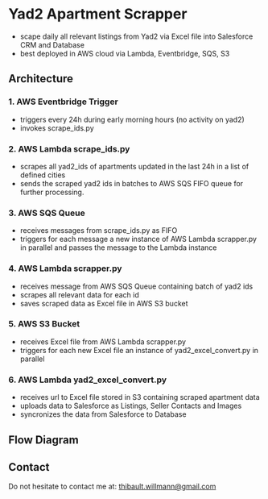 # Yad2 Apartment Scrapper
- scape daily all relevant listings from Yad2 via Excel file into Salesforce CRM and Database
- best deployed in AWS cloud via Lambda, Eventbridge, SQS, S3
## Architecture
### 1. AWS Eventbridge Trigger
- triggers every 24h during early morning hours (no activity on yad2)
- invokes scrape_ids.py
### 2. AWS Lambda scrape_ids.py
- scrapes all yad2_ids of apartments updated in the last 24h in a list of defined cities
- sends the scraped yad2 ids in batches to AWS SQS FIFO queue for further processing.
### 3. AWS SQS Queue
- receives messages from scrape_ids.py as FIFO
- triggers for each message a new instance of AWS Lambda scrapper.py in parallel and passes the message to the Lambda instance
### 4. AWS Lambda scrapper.py
- receives message from AWS SQS Queue containing batch of yad2 ids
- scrapes all relevant data for each id
- saves scraped data as Excel file in AWS S3 bucket
### 5. AWS S3 Bucket
- receives Excel file from AWS Lambda scrapper.py
- triggers for each new Excel file an instance of yad2_excel_convert.py in parallel
### 6. AWS Lambda yad2_excel_convert.py
- receives url to Excel file stored in S3 containing scraped apartment data
- uploads data to Salesforce as Listings, Seller Contacts and Images
- syncronizes the data from Salesforce to Database
## Flow Diagram

## Contact
Do not hesitate to contact me at: thibault.willmann@gmail.com
